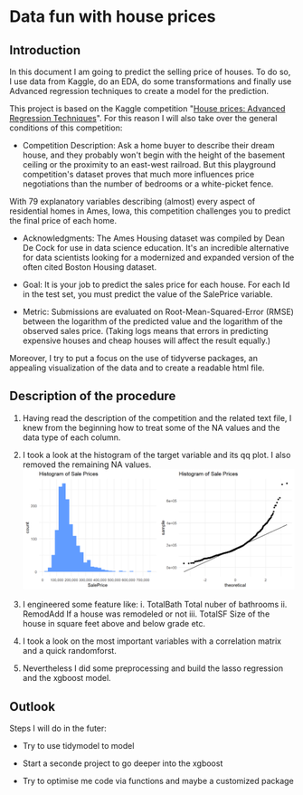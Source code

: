 # Data fun with house prices

## Introduction

In this document I am going to predict the selling price of houses. To do so, I  use data from Kaggle, do an EDA, do some transformations and finally use Advanced regression techniques to create a model for the prediction.

This project is based on the Kaggle competition "[House prices: Advanced Regression Techniques](https://www.kaggle.com/c/house-prices-advanced-regression-techniques/overview/description)". For this reason I will also take over the general conditions of this competition:

- Competition Description: Ask a home buyer to describe their dream house, and they probably won't begin with the height of the basement ceiling or the proximity to an east-west railroad. But this playground competition's dataset proves that much more influences price negotiations than the number of bedrooms or a white-picket fence.

With 79 explanatory variables describing (almost) every aspect of residential homes in Ames, Iowa, this competition challenges you to predict the final price of each home.

- Acknowledgments: The Ames Housing dataset was compiled by Dean De Cock for use in data science education. It's an incredible alternative for data scientists looking for a modernized and expanded version of the often cited Boston Housing dataset. 

- Goal: It is your job to predict the sales price for each house. For each Id in the test set, you must predict the value of the SalePrice variable. 

- Metric: Submissions are evaluated on Root-Mean-Squared-Error (RMSE) between the logarithm of the predicted value and the logarithm of the observed sales price. (Taking logs means that errors in predicting expensive houses and cheap houses will affect the result equally.)

Moreover, I try to put a focus on the use of tidyverse packages, an appealing visualization of the data and to create a readable html file. 

## Description of the procedure

1. Having read the description of the competition and the related text file, I knew from the beginning how to treat some of the NA values and the data type of each column.

2. I took a look at the histogram of the target variable and its qq plot. I also removed the remaining NA values.
![alt text](https://github.com/JulMeh/houseprices/blob/master/histoandqq.png "histoandqq")

3. I engineered some feature like:
  i. TotalBath	Total nuber of bathrooms
  ii. RemodAdd	If a house was remodeled or not
  iii. TotalSF	Size of the house in square feet above and below grade etc.

4. I took a look on the most important variables with a correlation matrix and a quick randomforst. 

5. Nevertheless I did some preprocessing and build the lasso regression and the xgboost model.

## Outlook
Steps I will do in the futer:

- Try to use tidymodel to model

- Start a seconde project to go deeper into the xgboost

-  Try to optimise me code via functions and maybe a customized package


